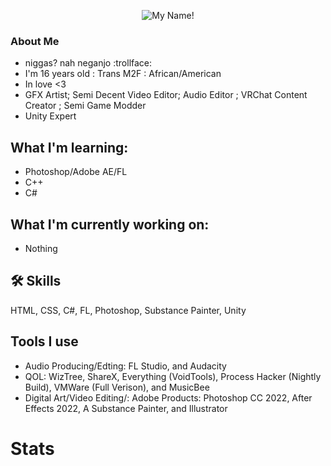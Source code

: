 
<p align="center">
  <img src="https://avatars.githubusercontent.com/u/106857740?v=4" alt="My Name!"/>
</p>


###  About Me
* niggas? nah neganjo :trollface:
* I'm 16 years old : Trans M2F : African/American
* In love <3
* GFX Artist; Semi Decent Video Editor; Audio Editor ; VRChat Content Creator ; Semi Game Modder
* Unity Expert

## What I'm learning:

* Photoshop/Adobe AE/FL
* C++
* C#

## What I'm currently working on:

* Nothing

## 🛠 Skills
HTML, CSS, C#, FL, Photoshop, Substance Painter, Unity

## Tools I use

* Audio Producing/Edting: FL Studio, and Audacity
* QOL: WizTree, ShareX, Everything (VoidTools), Process Hacker (Nightly Build), VMWare (Full Verison), and MusicBee
* Digital Art/Video Editing/: Adobe Products: Photoshop CC 2022,  After Effects 2022, A Substance Painter, and Illustrator

# Stats 

